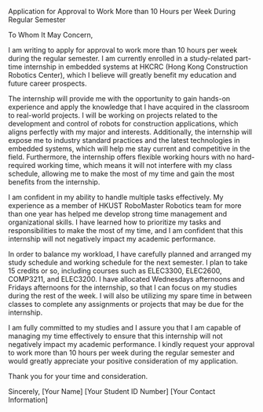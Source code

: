 Application for Approval to Work More than 10 Hours per Week During Regular Semester

To Whom It May Concern,

I am writing to apply for approval to work more than 10 hours per week during the regular semester. I am currently enrolled in a study-related part-time internship in embedded systems at HKCRC (Hong Kong Construction Robotics Center), which I believe will greatly benefit my education and future career prospects.

The internship will provide me with the opportunity to gain hands-on experience and apply the knowledge that I have acquired in the classroom to real-world projects. I will be working on projects related to the development and control of robots for construction applications, which aligns perfectly with my major and interests. Additionally, the internship will expose me to industry standard practices and the latest technologies in embedded systems, which will help me stay current and competitive in the field. Furthermore, the internship offers flexible working hours with no hard-required working time, which means it will not interfere with my class schedule, allowing me to make the most of my time and gain the most benefits from the internship.

I am confident in my ability to handle multiple tasks effectively. My experience as a member of HKUST RoboMaster Robotics team for more than one year has helped me develop strong time management and organizational skills. I have learned how to prioritize my tasks and responsibilities to make the most of my time, and I am confident that this internship will not negatively impact my academic performance.

In order to balance my workload, I have carefully planned and arranged my study schedule and working schedule for the next semester. I plan to take 15 credits or so, including courses such as ELEC3300, ELEC2600, COMP3211, and ELEC3200. I have allocated Wednesdays afternoons and Fridays afternoons for the internship, so that I can focus on my studies during the rest of the week. I will also be utilizing my spare time in between classes to complete any assignments or projects that may be due for the internship.

I am fully committed to my studies and I assure you that I am capable of managing my time effectively to ensure that this internship will not negatively impact my academic performance. I kindly request your approval to work more than 10 hours per week during the regular semester and would greatly appreciate your positive consideration of my application.

Thank you for your time and consideration.

Sincerely, [Your Name] [Your Student ID Number] [Your Contact Information]

